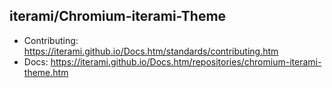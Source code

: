 iterami/Chromium-iterami-Theme
------------------------------

* Contributing: https://iterami.github.io/Docs.htm/standards/contributing.htm
* Docs: https://iterami.github.io/Docs.htm/repositories/chromium-iterami-theme.htm
